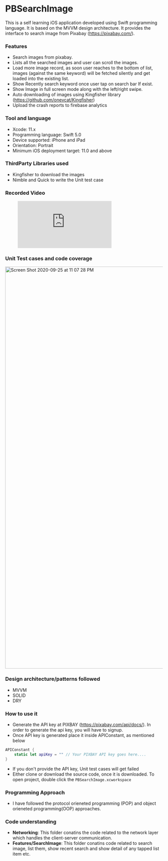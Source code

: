 # PBSearchImage
This is a self learning iOS application developed using Swift programming language. It is based on the MVVM design architecture. It provides the interface to search image from Pixabay (https://pixabay.com/). 

### Features ###
* Search images from pixabay.
* Lists all the searched images and user can scroll the images.
* Load more image record, as soon user reaches to the bottom of list,  images (against the same keyword) will be fetched silently and get loaded into the existing list.
* Show Recently search keyword once user tap on search bar If exist. 
* Show Image in full screen mode along with the left/right swipe. 
* Auto downloading of images using Kingfisher library (https://github.com/onevcat/Kingfisher)
* Upload the crash reports to firebase analytics

### Tool and language ###
* Xcode: 11.x
* Programming language: Swift 5.0
* Device supported: iPhone and iPad 
* Orientation:  Portrait
* Minimum iOS deployment target: 11.0 and above

### ThirdParty Libraries used ###
* Kingfisher to download the images
* Nimble and Quick to write the Unit test case 


### Recorded Video ###

<figure class="video_container">
  <iframe src="https://www.youtube.com/embed/JKq_iIQNZT0" frameborder="0" allowfullscreen="true"> 
  </iframe>
</figure>

### Unit Test cases and code coverage ###
<img width="1281" alt="Screen Shot 2020-09-25 at 11 07 28 PM" src="https://user-images.githubusercontent.com/1333329/94298548-f554de80-ff83-11ea-82c7-f7e03eac9e44.png">

### Design architecture/patterns followed ###
* MVVM
* SOLID
* DRY

### How to use it ###
* Generate the API key at PIXBAY (https://pixabay.com/api/docs/). In order to generate the api key, you will have to signup.
* Once API key is generated place it inside APIConstant, as mentioned below

```swift
APIConstant {
    static let apiKey = "" // Your PIXBAY API key goes here....
}
```
* If you don't provide the API key, Unit test cases will get failed
* Either clone or download the source code, once it is downloaded. To open project, double click the `PBSearchImage.xcworkspace`

### Programming Approach ###
* I have followed the protocol orieneted programming (POP) and object orieneted programming(OOP) approaches.

### Code understanding ###

* **Networking**: This folder conatins the code related to the network layer which handles the client-server communication.
* **Features/SearchImage**: This folder conatins code related to search image, list them, show recent search and show detail of any tapped list item etc.
